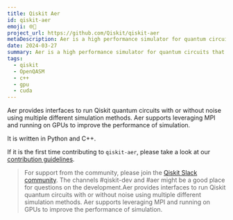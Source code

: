 ```yaml
---
title: Qiskit Aer
id: qiskit-aer
emoji: 🌐💨
project_url: https://github.com/Qiskit/qiskit-aer
metaDescription: Aer is a high performance simulator for quantum circuits that includes noise models
date: 2024-03-27
summary: Aer is a high performance simulator for quantum circuits that includes noise models
tags:
  - qiskit
  - OpenQASM
  - c++
  - gpu
  - cuda
---
```


Aer provides interfaces to run Qiskit quantum circuits with or without noise using multiple different simulation methods. Aer supports leveraging MPI and running on GPUs to improve the performance of simulation.

It is written in Python and C++.

If it is the first time contributing to `qiskit-aer`, please take a look at our [contribution guidelines](https://github.com/Qiskit/qiskit-aer/blob/main/CONTRIBUTING.md).

> For support from the community, please join the [Qiskit Slack community](https://qisk.it/join-slack). The channels #qiskit-dev and #aer might be a good place for questions on the development.Aer provides interfaces to run Qiskit quantum circuits with or without noise using multiple different simulation methods. Aer supports leveraging MPI and running on GPUs to improve the performance of simulation.
